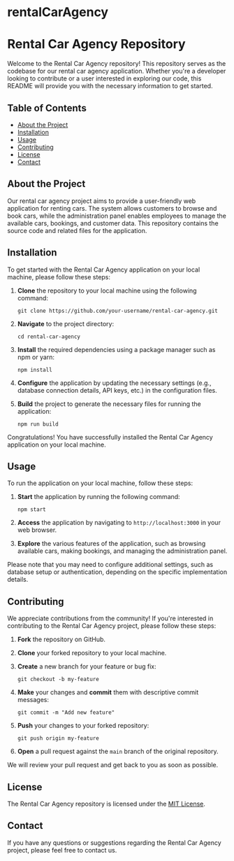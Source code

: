 # rentalCarAgency
# Rental Car Agency Repository

Welcome to the Rental Car Agency repository! This repository serves as the codebase for our rental car agency application. Whether you're a developer looking to contribute or a user interested in exploring our code, this README will provide you with the necessary information to get started.

## Table of Contents
- [About the Project](#about-the-project)
- [Installation](#installation)
- [Usage](#usage)
- [Contributing](#contributing)
- [License](#license)
- [Contact](#contact)

## About the Project
Our rental car agency project aims to provide a user-friendly web application for renting cars. The system allows customers to browse and book cars, while the administration panel enables employees to manage the available cars, bookings, and customer data. This repository contains the source code and related files for the application.

## Installation
To get started with the Rental Car Agency application on your local machine, please follow these steps:

1. **Clone** the repository to your local machine using the following command:
   ```
   git clone https://github.com/your-username/rental-car-agency.git
   ```

2. **Navigate** to the project directory:
   ```
   cd rental-car-agency
   ```

3. **Install** the required dependencies using a package manager such as npm or yarn:
   ```
   npm install
   ```

4. **Configure** the application by updating the necessary settings (e.g., database connection details, API keys, etc.) in the configuration files.

5. **Build** the project to generate the necessary files for running the application:
   ```
   npm run build
   ```

Congratulations! You have successfully installed the Rental Car Agency application on your local machine.

## Usage
To run the application on your local machine, follow these steps:

1. **Start** the application by running the following command:
   ```
   npm start
   ```

2. **Access** the application by navigating to `http://localhost:3000` in your web browser.

3. **Explore** the various features of the application, such as browsing available cars, making bookings, and managing the administration panel.

Please note that you may need to configure additional settings, such as database setup or authentication, depending on the specific implementation details.

## Contributing
We appreciate contributions from the community! If you're interested in contributing to the Rental Car Agency project, please follow these steps:

1. **Fork** the repository on GitHub.

2. **Clone** your forked repository to your local machine.

3. **Create** a new branch for your feature or bug fix:
   ```
   git checkout -b my-feature
   ```

4. **Make** your changes and **commit** them with descriptive commit messages:
   ```
   git commit -m "Add new feature"
   ```

5. **Push** your changes to your forked repository:
   ```
   git push origin my-feature
   ```

6. **Open** a pull request against the `main` branch of the original repository.

We will review your pull request and get back to you as soon as possible.

## License
The Rental Car Agency repository is licensed under the [MIT License](LICENSE).

## Contact
If you have any questions or suggestions regarding the Rental Car Agency project, please feel free to contact us.
